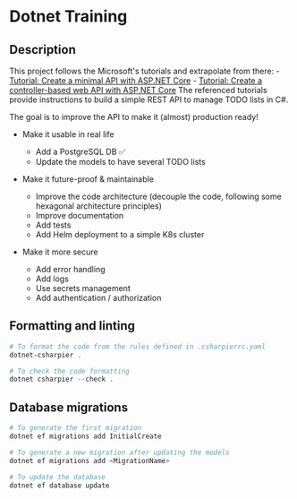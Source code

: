 # Dotnet Training

## Description

This project follows the Microsoft's tutorials and extrapolate from there:
    - [Tutorial: Create a minimal API with ASP.NET Core](https://learn.microsoft.com/fr-fr/aspnet/core/tutorials/min-web-api?view=aspnetcore-9.0)
    - [Tutorial: Create a controller-based web API with ASP.NET Core](https://learn.microsoft.com/en-us/aspnet/core/tutorials/first-web-api?view=aspnetcore-9.0)
The referenced tutorials provide instructions to build a simple REST API to manage TODO lists in C#.  

The goal is to improve the API to make it (almost) production ready! 

* Make it usable in real life
    * Add a PostgreSQL DB :white_check_mark:
    * Update the models to have several TODO lists
* Make it future-proof & maintainable
    * Improve the code architecture (decouple the code, following some hexagonal architecture principles)
    * Improve documentation
    * Add tests
    * Add Helm deployment to a simple K8s cluster

* Make it more secure
    * Add error handling
    * Add logs
    * Use secrets management
    * Add authentication / authorization

## Formatting and linting

```Powershell
# To format the code from the rules defined in .csharpierrc.yaml
dotnet-csharpier .

# To check the code formatting
dotnet csharpier --check .
```

## Database migrations

```Powershell
# To generate the first migration
dotnet ef migrations add InitialCreate

# To generate a new migration after updating the models
dotnet ef migrations add <MigrationName>

# To update the database
dotnet ef database update
```